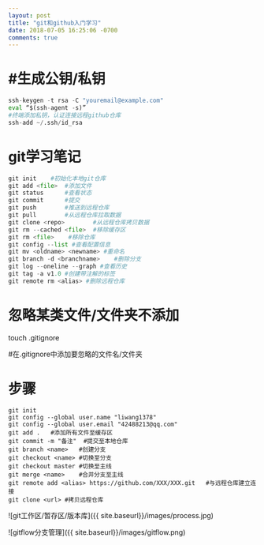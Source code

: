 ```yaml
---
layout: post
title: "git和github入门学习"
date: 2018-07-05 16:25:06 -0700
comments: true
---
```


#生成公钥/私钥
==============
```python
ssh-keygen -t rsa -C "youremail@example.com" 
eval “$(ssh-agent -s)”  
#终端添加私钥，认证连接远程github仓库
ssh-add ~/.ssh/id_rsa  
```

git学习笔记
============

```python
git init	#初始化本地git仓库
git add <file>	#添加文件
git status		#查看状态
git commit		#提交
git push		#推送到远程仓库
git pull		#从远程仓库拉取数据
git clone <repo>		#从远程仓库拷贝数据
git rm --cached <file>	#移除缓存区
git rm <file>    #移除仓库
git config --list #查看配置信息
git mv <oldname> <newname> #重命名
git branch -d <branchname>    #删除分支
git log --oneline --graph #查看历史
git tag -a v1.0 #创建带注解的标签
git remote rm <alias> #删除远程仓库
```

忽略某类文件/文件夹不添加
=========================
touch .gitignore

#在.gitignore中添加要忽略的文件名/文件夹  

步骤
====
```
git init
git config --global user.name "liwang1378"
git config --global user.email "42488213@qq.com"
git add .	#添加所有文件至缓存区
git commit -m "备注"	#提交至本地仓库
git branch <name>	#创建分支
git checkout <name>	#切换至分支
git checkout master	#切换至主线
git merge <name>	#合并分支至主线
git remote add <alias> https://github.com/XXX/XXX.git	#与远程仓库建立连接
git clone <url>	#拷贝远程仓库
```

![git工作区/暂存区/版本库]({{ site.baseurl}}/images/process.jpg)

![gitflow分支管理]({{ site.baseurl}}/images/gitflow.png)



